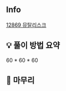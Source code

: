 ## Info
[12869 뮤탈리스크](https://www.acmicpc.net/problem/12869)

## 💡 풀이 방법 요약

60 * 60 * 60

## 🙂 마무리
